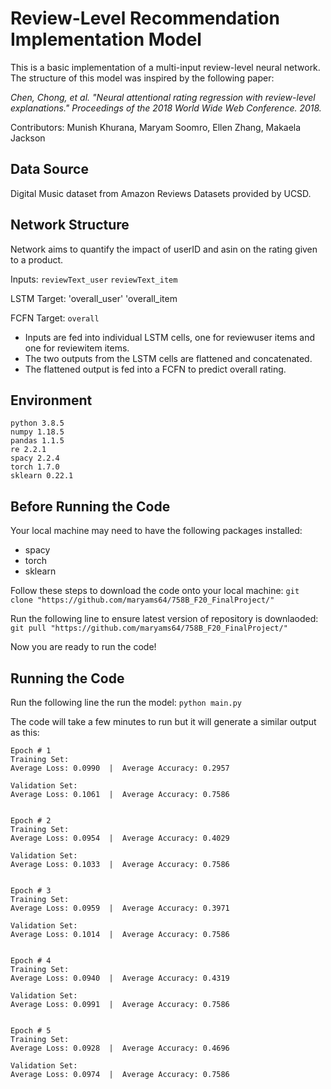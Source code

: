 # Review-Level Recommendation Implementation Model
This is a basic implementation of a multi-input review-level neural network. The structure of this model was inspired by the following paper:

*Chen, Chong, et al. "Neural attentional rating regression with review-level explanations." Proceedings of the 2018 World Wide Web Conference. 2018.*

Contributors: Munish Khurana, Maryam Soomro, Ellen Zhang, Makaela Jackson

## Data Source

Digital Music dataset from Amazon Reviews Datasets provided by UCSD.

## Network Structure

Network aims to quantify the impact of userID and asin on the rating given to a product. 

Inputs: 
`reviewText_user`
`reviewText_item`

LSTM Target:
'overall_user'
'overall_item

FCFN Target:
`overall`

- Inputs are fed into individual LSTM cells, one for reviewuser items and one for reviewitem items. 
- The two outputs from the LSTM cells are flattened and concatenated.
- The flattened output is fed into a FCFN to predict overall rating. 

## Environment
```
python 3.8.5
numpy 1.18.5
pandas 1.1.5
re 2.2.1
spacy 2.2.4
torch 1.7.0
sklearn 0.22.1
```
## Before Running the Code

Your local machine may need to have the following packages installed:
- spacy
- torch
- sklearn

Follow these steps to download the code onto your local machine:
`git clone "https://github.com/maryams64/758B_F20_FinalProject/"`

Run the following line to ensure latest version of repository is downlaoded:
`git pull "https://github.com/maryams64/758B_F20_FinalProject/"`

Now you are ready to run the code!

## Running the Code

Run the following line the run the model:
`python main.py`

The code will take a few minutes to run but it will generate a similar output as this:
```
Epoch # 1
Training Set:
Average Loss: 0.0990  |  Average Accuracy: 0.2957

Validation Set:
Average Loss: 0.1061  |  Average Accuracy: 0.7586


Epoch # 2
Training Set:
Average Loss: 0.0954  |  Average Accuracy: 0.4029

Validation Set:
Average Loss: 0.1033  |  Average Accuracy: 0.7586


Epoch # 3
Training Set:
Average Loss: 0.0959  |  Average Accuracy: 0.3971

Validation Set:
Average Loss: 0.1014  |  Average Accuracy: 0.7586


Epoch # 4
Training Set:
Average Loss: 0.0940  |  Average Accuracy: 0.4319

Validation Set:
Average Loss: 0.0991  |  Average Accuracy: 0.7586


Epoch # 5
Training Set:
Average Loss: 0.0928  |  Average Accuracy: 0.4696

Validation Set:
Average Loss: 0.0974  |  Average Accuracy: 0.7586
```

